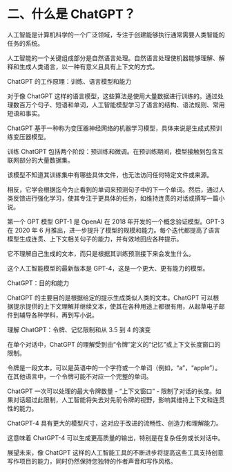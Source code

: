 # 二、什么是 ChatGPT？

人工智能是计算机科学的一个广泛领域，专注于创建能够执行通常需要人类智能的任务的系统。

人工智能的一个关键组成部分是自然语言处理。自然语言处理使机器能够理解、解释和生成人类语言，以一种有意义且具有上下文的方式。

ChatGPT 的工作原理：训练、语言模型和能力

对于像 ChatGPT 这样的语言模型，这些算法是使用大量数据进行训练的。通过处理数百万个句子、短语和单词，人工智能模型学习了语言的结构、语法规则、常用短语和事实。

ChatGPT 基于一种称为变压器神经网络的机器学习模型，具体来说是生成式预训练变压器模型。

训练 ChatGPT 包括两个阶段：预训练和微调。在预训练期间，模型接触到包含互联网部分的大量数据集。

该模型不知道其训练集中有哪些具体文件，也无法访问任何特定文件或来源。

相反，它学会根据迄今为止看到的单词来预测句子中的下一个单词。然后，通过人类反馈进行强化学习，使其专注于更具体的任务，如维持连贯的对话或撰写一篇小说。

第一个 GPT 模型 GPT-1 是 OpenAI 在 2018 年开发的一个概念验证模型。GPT-3 在 2020 年 6 月推出，进一步提升了模型的规模和能力。每个迭代都提高了语言模型生成连贯、上下文相关句子的能力，并有效地回应各种提示。

它不理解自己生成的文本，而只是根据其训练预测接下来会发生什么。

这个人工智能模型的最新版本是 GPT-4，这是一个更大、更有能力的模型。

ChatGPT：目的和能力

ChatGPT 的主要目的是根据给定的提示生成类似人类的文本。ChatGPT 可以根据提示提供的上下文理解并继续文本，使其在各种用途上都很有用，从起草电子邮件到辅导各种学科，再到写小说。

理解 ChatGPT：令牌、记忆限制和从 3.5 到 4 的演变

在单个对话中，ChatGPT 的理解受到由“令牌”定义的“记忆”或上下文长度窗口的限制。

令牌是一段文本，可以是英语中的一个字符或一个单词（例如，“a”，“apple”）。在其他语言中，一个令牌可能不对应一个完整的单词。

ChatGPT 一次可以处理的最大令牌数量 - “上下文窗口” - 限制了对话的长度。如果对话超过此限制，人工智能将失去对先前令牌的视野，影响其维持上下文和连贯性的能力。

ChatGPT-4 具有更大的模型尺寸，这对应于改进的流畅性、创造力和理解能力。

这意味着 ChatGPT-4 可以生成更高质量的输出，特别是在复杂任务或长对话中。

展望未来，像 ChatGPT 这样的人工智能工具的不断进步将提高这些工具支持创意写作项目的能力，同时仍然保持您独特的作者声音和写作风格。

